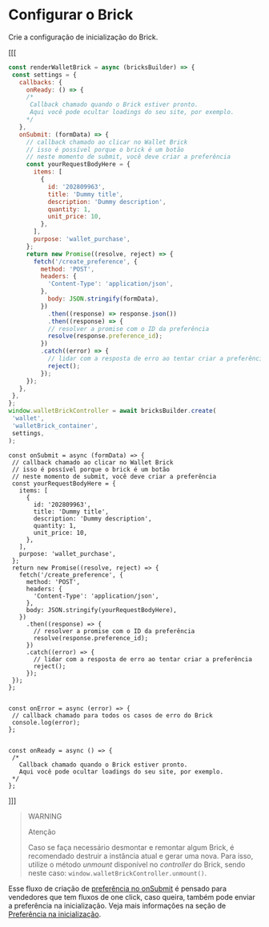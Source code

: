 # Configurar o Brick

Crie a configuração de inicialização do Brick.

[[[
```Javascript
const renderWalletBrick = async (bricksBuilder) => {
 const settings = {
   callbacks: {
     onReady: () => {
     /*
      Callback chamado quando o Brick estiver pronto.
      Aqui você pode ocultar loadings do seu site, por exemplo.
     */
   },
   onSubmit: (formData) => {
     // callback chamado ao clicar no Wallet Brick
     // isso é possível porque o brick é um botão
     // neste momento de submit, você deve criar a preferência
     const yourRequestBodyHere = {
       items: [
         {
           id: '202809963',
           title: 'Dummy title',
           description: 'Dummy description',
           quantity: 1,
           unit_price: 10,
         },
       ],
       purpose: 'wallet_purchase',
     };
     return new Promise((resolve, reject) => {
       fetch('/create_preference', {
         method: 'POST',
         headers: {
           'Content-Type': 'application/json',
         },
           body: JSON.stringify(formData),
         })
           .then((response) => response.json())
           .then((response) => {
           // resolver a promise com o ID da preferência
           resolve(response.preference_id);
         })
         .catch((error) => {
           // lidar com a resposta de erro ao tentar criar a preferência
           reject();
         });
     });
   },
 },
};
window.walletBrickController = await bricksBuilder.create(
 'wallet',
 'walletBrick_container',
 settings,
);
```
```react-jsx
const onSubmit = async (formData) => {
 // callback chamado ao clicar no Wallet Brick
 // isso é possível porque o brick é um botão
 // neste momento de submit, você deve criar a preferência
 const yourRequestBodyHere = {
   items: [
     {
       id: '202809963',
       title: 'Dummy title',
       description: 'Dummy description',
       quantity: 1,
       unit_price: 10,
     },
   ],
   purpose: 'wallet_purchase',
 };
 return new Promise((resolve, reject) => {
   fetch('/create_preference', {
     method: 'POST',
     headers: {
       'Content-Type': 'application/json',
     },
     body: JSON.stringify(yourRequestBodyHere),
   })
     .then((response) => {
       // resolver a promise com o ID da preferência
       resolve(response.preference_id);
     })
     .catch((error) => {
       // lidar com a resposta de erro ao tentar criar a preferência
       reject();
     });
 });
};


const onError = async (error) => {
 // callback chamado para todos os casos de erro do Brick
 console.log(error);
};


const onReady = async () => {
 /*
   Callback chamado quando o Brick estiver pronto.
   Aqui você pode ocultar loadings do seu site, por exemplo.
 */
};
```
]]]

> WARNING
> 
> Atenção
>
> Caso se faça necessário desmontar e remontar algum Brick, é recomendado destruir a instância atual e gerar uma nova. Para isso, utilize o método *unmount* disponível no *controller* do Brick, sendo neste caso: `window.walletBrickController.unmount()`.

Esse fluxo de criação de [preferência no onSubmit](/developers/pt/docs/checkout-bricks/wallet-brick/configure-integration/preference-onsubmit) é pensado para vendedores que tem fluxos de one click, caso queira, também pode enviar a preferência na inicialização. Veja mais informações na seção de [Preferência na inicialização](/developers/pt/docs/checkout-bricks/wallet-brick/configure-integration/preference-startup).